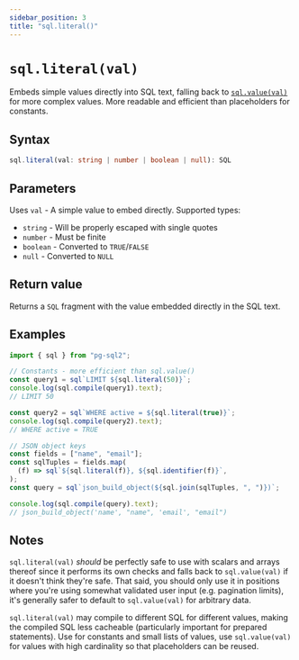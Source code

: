 ```yaml
---
sidebar_position: 3
title: "sql.literal()"
---
```


# `sql.literal(val)`

Embeds simple values directly into SQL text, falling back to [`sql.value(val)`](./sql-value)
for more complex values. More readable and efficient than placeholders for
constants.

## Syntax

```typescript
sql.literal(val: string | number | boolean | null): SQL
```

## Parameters

Uses `val` - A simple value to embed directly. Supported types:

- `string` - Will be properly escaped with single quotes
- `number` - Must be finite
- `boolean` - Converted to `TRUE`/`FALSE`
- `null` - Converted to `NULL`

## Return value

Returns a `SQL` fragment with the value embedded directly in the SQL text.

## Examples

```js
import { sql } from "pg-sql2";

// Constants - more efficient than sql.value()
const query1 = sql`LIMIT ${sql.literal(50)}`;
console.log(sql.compile(query1).text);
// LIMIT 50

const query2 = sql`WHERE active = ${sql.literal(true)}`;
console.log(sql.compile(query2).text);
// WHERE active = TRUE
```

```js
// JSON object keys
const fields = ["name", "email"];
const sqlTuples = fields.map(
  (f) => sql`${sql.literal(f)}, ${sql.identifier(f)}`,
);
const query = sql`json_build_object(${sql.join(sqlTuples, ", ")})`;

console.log(sql.compile(query).text);
// json_build_object('name', "name", 'email', "email")
```

## Notes

`sql.literal(val)` _should_ be perfectly safe to use with scalars and arrays
thereof since it performs its own checks and falls back to `sql.value(val)` if
it doesn't think they're safe. That said, you should only use it in positions
where you're using somewhat validated user input (e.g. pagination limits), it's
generally safer to default to `sql.value(val)` for arbitrary data.

`sql.literal(val)` may compile to different SQL for different values, making the
compiled SQL less cacheable (particularly important for prepared statements).
Use for constants and small lists of values, use `sql.value(val)` for values
with high cardinality so that placeholders can be reused.

